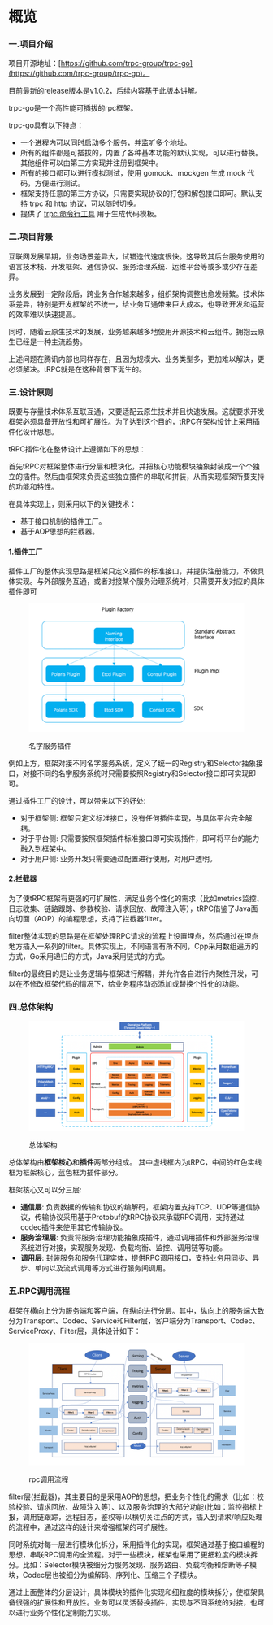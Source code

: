 # 概览

### 一.项目介绍

项目开源地址：[https://github.com/trpc-group/trpc-go](https://github.com/trpc-group/trpc-go)。

目前最新的release版本是v1.0.2，后续内容基于此版本讲解。

trpc-go是一个高性能可插拔的rpc框架。

trpc-go具有以下特点：

* 一个进程内可以同时启动多个服务，并监听多个地址。
* 所有的组件都是可插拔的，内置了各种基本功能的默认实现，可以进行替换。其他组件可以由第三方实现并注册到框架中。
* 所有的接口都可以进行模拟测试，使用 gomock、mockgen 生成 mock 代码，方便进行测试。
* 框架支持任意的第三方协议，只需要实现协议的打包和解包接口即可。默认支持 trpc 和 http 协议，可以随时切换。
* 提供了 [trpc 命令行工具](https://github.com/trpc-group/trpc-cmdline) 用于生成代码模板。

### 二.项目背景

互联网发展早期，业务场景差异大，试错迭代速度很快。这导致其后台服务使用的语言技术栈、开发框架、通信协议、服务治理系统、运维平台等或多或少存在差异。

业务发展到一定阶段后，跨业务合作越来越多，组织架构调整也愈发频繁。技术体系差异，特别是开发框架的不统一，给业务互通带来巨大成本，也导致开发和运营的效率难以快速提高。

同时，随着云原生技术的发展，业务越来越多地使用开源技术和云组件。拥抱云原生已经是一种主流趋势。

上述问题在腾讯内部也同样存在，且因为规模大、业务类型多，更加难以解决，更必须解决。tRPC就是在这种背景下诞生的。

### 三.设计原则

既要与存量技术体系互联互通，又要适配云原生技术并且快速发展。这就要求开发框架必须具备开放性和可扩展性。为了达到这个目的，tRPC在架构设计上采用插件化设计思想。

tRPC插件化在整体设计上遵循如下的思想：

首先tRPC对框架整体进行分层和模块化，并把核心功能模块抽象封装成一个个独立的插件。然后由框架来负责这些独立插件的串联和拼装，从而实现框架所要支持的功能和特性。

在具体实现上，则采用以下的关键技术：

* 基于接口机制的插件工厂。
* 基于AOP思想的拦截器。

#### 1.插件工厂

插件工厂的整体实现思路是框架只定义插件的标准接口，并提供注册能力，不做具体实现。与外部服务互通，或者对接某个服务治理系统时，只需要开发对应的具体插件即可

<figure><img src="../../.gitbook/assets/image.png" alt=""><figcaption><p>名字服务插件</p></figcaption></figure>

例如上方，框架对接不同名字服务系统，定义了统一的Registry和Selector抽象接口，对接不同的名字服务系统时只需要按照Registry和Selector接口即可实现即可。

通过插件工厂的设计，可以带来以下的好处:

* 对于框架侧: 框架只定义标准接口，没有任何插件实现，与具体平台完全解耦。
* 对于平台侧: 只需要按照框架插件标准接口即可实现插件，即可将平台的能力融入到框架中。
* 对于用户侧: 业务开发只需要通过配置进行使用，对用户透明。

#### 2.拦截器

为了使tRPC框架有更强的可扩展性，满足业务个性化的需求（比如metrics监控、日志收集、链路跟踪、参数校验、请求回放、故障注入等），tRPC借鉴了Java面向切面（AOP）的编程思想，支持了拦截器filter。

filter整体实现的思路是在框架处理RPC请求的流程上设置埋点，然后通过在埋点地方插入一系列的filter。具体实现上，不同语言有所不同，Cpp采用数组遍历的方式，Go采用递归的方式，Java采用链式的方式。

filter的最终目的是让业务逻辑与框架进行解耦，并允许各自进行内聚性开发，可以在不修改框架代码的情况下，给业务程序动态添加或替换个性化的功能。

### 四.总体架构

<figure><img src="../../.gitbook/assets/image (1).png" alt=""><figcaption><p>总体架构</p></figcaption></figure>

总体架构由**框架核心**和**插件**两部分组成。 其中虚线框内为tRPC，中间的红色实线框为框架核心，蓝色框为插件部分。

框架核心又可以分三层:

* **通信层**: 负责数据的传输和协议的编解码，框架内置支持TCP、UDP等通信协议，传输协议采用基于Protobuf的tRPC协议来承载RPC调用，支持通过codec插件来使用其它传输协议。
* **服务治理层**: 负责将服务治理功能抽象成插件，通过调用插件和外部服务治理系统进行对接，实现服务发现、负载均衡、监控、调用链等功能。
* **调用层**: 封装服务和服务代理实体，提供RPC调用接口，支持业务用同步、异步、单向以及流式调用等方式进行服务间调用。

### 五.RPC调用流程

框架在横向上分为服务端和客户端，在纵向进行分层。其中，纵向上的服务端大致分为Transport、Codec、Service和Filter层，客户端分为Transport、Codec、ServiceProxy、Filter层，具体设计如下：

<figure><img src="../../.gitbook/assets/image (2).png" alt=""><figcaption><p>rpc调用流程</p></figcaption></figure>

filter层(拦截器)，其主要目的是采用AOP的思想，把业务个性化的需求（比如：校验校验、请求回放、故障注入等）、以及服务治理的大部分功能(比如：监控指标上报，调用链跟踪，远程日志，鉴权等)以横切关注点的方式，插入到请求/响应处理的流程中，通过这样的设计来增强框架的可扩展性。

同时系统对每一层进行模块化拆分，采用插件化的实现，框架通过基于接口编程的思想，串联RPC调用的全流程。对于一些模块，框架也采用了更细粒度的模块拆分。比如：Selector模块被细分为服务发现、服务路由、负载均衡和熔断等子模块，Codec层也被细分为编解码、序列化、压缩三个子模块。

通过上面整体的分层设计，具体模块的插件化实现和细粒度的模块拆分，使框架具备很强的扩展性和开放性。业务可以灵活替换插件，实现与不同系统的对接，也可以进行业务个性化定制能力实现。
